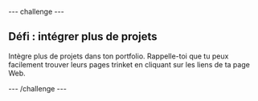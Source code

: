\--- challenge \---

## Défi : intégrer plus de projets

Intègre plus de projets dans ton portfolio. Rappelle-toi que tu peux facilement trouver leurs pages trinket en cliquant sur les liens de ta page Web.

\--- /challenge \---